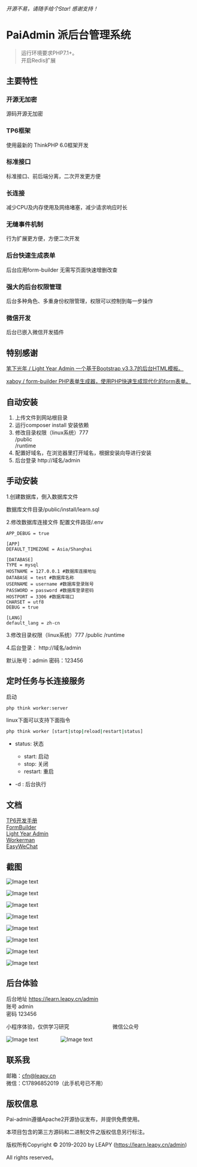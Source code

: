 ###### 开源不易，请随手给个Star! 感谢支持！

PaiAdmin 派后台管理系统
===============

> 运行环境要求PHP7.1+。  
> 开启Redis扩展

## 主要特性

### 开源无加密
源码开源无加密
### TP6框架
使用最新的 ThinkPHP 6.0框架开发
### 标准接口
标准接口、前后端分离，二次开发更方便
### 长连接
减少CPU及内存使用及网络堵塞，减少请求响应时长
### 无缝事件机制
行为扩展更方便，方便二次开发
### 后台快速生成表单
后台应用form-builder 无需写页面快速增删改查
### 强大的后台权限管理
后台多种角色、多重身份权限管理，权限可以控制到每一步操作
### 微信开发
后台已嵌入微信开发插件

## 特别感谢

[笔下光年 / Light Year Admin   一个基于Bootstrap v3.3.7的后台HTML模板。](https://gitee.com/yinqi/Light-Year-Admin-Template) 

[xaboy / form-builder PHP表单生成器，使用PHP快速生成现代化的form表单。](https://gitee.com/xaboy/form-builder) 

## 自动安装
1. 上传文件到网站根目录
2. 运行composer install 安装依赖
3. 修改目录权限（linux系统）777  
   /public  
   /runtime
4. 配置好域名，在浏览器里打开域名，根据安装向导进行安装
5. 后台登录 http://域名/admin

## 手动安装

1.创建数据库，倒入数据库文件

数据库文件目录/public/install/learn.sql

2.修改数据库连接文件
配置文件路径/.env

~~~
APP_DEBUG = true

[APP]
DEFAULT_TIMEZONE = Asia/Shanghai

[DATABASE]
TYPE = mysql
HOSTNAME = 127.0.0.1 #数据库连接地址
DATABASE = test #数据库名称
USERNAME = username #数据库登录账号
PASSWORD = password #数据库登录密码
HOSTPORT = 3306 #数据库端口
CHARSET = utf8
DEBUG = true

[LANG]
default_lang = zh-cn
~~~
3.修改目录权限（linux系统）777
/public
/runtime

4.后台登录：
http://域名/admin

默认账号：admin 密码：123456

## 定时任务与长连接服务
启动
```sh
php think worker:server
```
linux下面可以支持下面指令

```sh
php think worker [start|stop|reload|restart|status]
```

- status: 状态
    - start: 启动
    - stop: 关闭
    - restart: 重启

- -d : 后台执行

## 文档

[TP6开发手册](https://www.kancloud.cn/manual/thinkphp6_0/content)  
[FormBuilder](http://php.form-create.com/)  
[Light Year Admin](http://www.itshubao.com/doc-lyear/lyear.html)  
[Workerman](http://doc.workerman.net/)  
[EasyWeChat](https://www.easywechat.com/docs)  

## 截图
![Image text](http://file.cos.leapy.cn/image/20200520/320b1202005201016139883.png)

![Image text](http://file.cos.leapy.cn/image/20200520/4870e202005201017078544.png)

![Image text](http://file.cos.leapy.cn/image/20200520/28395202005201017322794.png)

![Image text](http://file.cos.leapy.cn/image/20200520/99214202005201017522849.png)

![Image text](http://file.cos.leapy.cn/image/20200520/ebd6420200520101809963.png)

![Image text](http://file.cos.leapy.cn/image/20200520/99c2d202005201018228828.png)

![Image text](http://file.cos.leapy.cn/image/20200520/1125e20200520101908339.png)

![Image text](http://file.cos.leapy.cn/image/20200520/befdd202005201019221055.png)

## 后台体验
后台地址 https://learn.leapy.cn/admin  
账号 admin  
密码 123456  

小程序体验，仅供学习研究　　　　　　　　 微信公众号

![Image text](http://file.cos.leapy.cn/image/20200513/7c007202005130755013790.jpg)　　　　
![Image text](http://file.cos.leapy.cn/image/20200513/8795c202005130757437787.jpg)

## 联系我
邮箱：cfn@leapy.cn  
微信：C17896852019（此手机号已不用）  

## 版权信息

Pai-admin遵循Apache2开源协议发布，并提供免费使用。

本项目包含的第三方源码和二进制文件之版权信息另行标注。

版权所有Copyright © 2019-2020 by LEAPY (https://learn.leapy.cn/admin)

All rights reserved。
